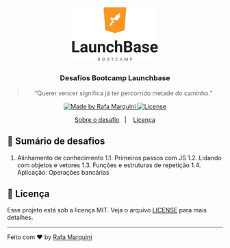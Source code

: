 <h1 align="center">
    <img alt="Launchbase" src="assets/img/launchbase.png" width="200px" />
</h1>

<h3 align="center">
  Desafios Bootcamp Launchbase
</h3>

<blockquote align="center">“Querer vencer significa já ter percorrido metade do caminho.”</blockquote>

<p align="center">

  <a href="https://linkedin.com/in/rafamardegan">
    <img alt="Made by Rafa Marquini" src="https://img.shields.io/badge/made%20by-rafamarquini-%23F8952D">
  </a>

  <a href="LICENSE" >
    <img alt="License" src="https://img.shields.io/badge/license-MIT-%23F8952D">
  </a>

</p>

<p align="center">
  <a href="#rocket-sobre-o-desafio">Sobre o desafio</a>&nbsp;&nbsp;&nbsp;|&nbsp;&nbsp;&nbsp;
  <a href="#memo-licença">Licença</a>
</p>

## :rocket: Sumário de desafios

1. Alinhamento de conhecimento
    1.1. Primeiros passos com JS
    1.2. Lidando com objetos e vetores
    1.3. Funções e estruturas de repetição
    1.4. Aplicação: Operações bancárias

## :memo: Licença

Esse projeto está sob a licença MIT. Veja o arquivo [LICENSE](LICENSE) para mais detalhes.

---

Feito com :heart: by [Rafa Marquini](https://linkedin.com/in/rafamardegan)
